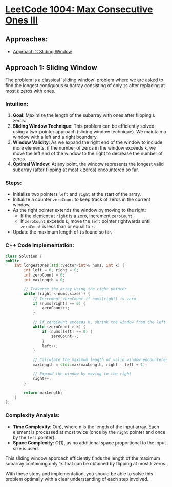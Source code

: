 # [LeetCode 1004: Max Consecutive Ones III](https://leetcode.com/problems/max-consecutive-ones-iii/)

## Approaches:
- [Approach 1: Sliding Window](#approach-1-sliding-window)

## Approach 1: Sliding Window

The problem is a classical 'sliding window' problem where we are asked to find the longest contiguous subarray consisting of only `1`s after replacing at most `k` zeros with ones.

### Intuition:
1. **Goal**: Maximize the length of the subarray with ones after flipping `k` zeros.
2. **Sliding Window Technique**: This problem can be efficiently solved using a two-pointer approach (sliding window technique). We maintain a window with a left and a right boundary.
3. **Window Validity**: As we expand the right end of the window to include more elements, if the number of zeros in the window exceeds `k`, we move the left end of the window to the right to decrease the number of zeros.
4. **Optimal Window**: At any point, the window represents the longest valid subarray (after flipping at most `k` zeros) encountered so far.

### Steps:
- Initialize two pointers `left` and `right` at the start of the array.
- Initialize a counter `zeroCount` to keep track of zeros in the current window.
- As the right pointer extends the window by moving to the right:
  - If the element at `right` is a zero, increment `zeroCount`.
  - If `zeroCount` exceeds `k`, move the `left` pointer rightwards until `zeroCount` is less than or equal to `k`.
- Update the maximum length of `1`s found so far.

### C++ Code Implementation:
```cpp
class Solution {
public:
    int longestOnes(std::vector<int>& nums, int k) {
        int left = 0, right = 0;
        int zeroCount = 0;
        int maxLength = 0;

        // Traverse the array using the right pointer
        while (right < nums.size()) {
            // Increment zeroCount if nums[right] is zero
            if (nums[right] == 0) {
                zeroCount++;
            }

            // If zeroCount exceeds k, shrink the window from the left
            while (zeroCount > k) {
                if (nums[left] == 0) {
                    zeroCount--;
                }
                left++;
            }

            // Calculate the maximum length of valid window encountered so far
            maxLength = std::max(maxLength, right - left + 1);

            // Expand the window by moving to the right
            right++;
        }

        return maxLength;
    }
};
```

### Complexity Analysis:
- **Time Complexity**: O(n), where n is the length of the input array. Each element is processed at most twice (once by the `right` pointer and once by the `left` pointer).
- **Space Complexity**: O(1), as no additional space proportional to the input size is used.

This sliding window approach efficiently finds the length of the maximum subarray containing only `1`s that can be obtained by flipping at most `k` zeros.

With these steps and implementation, you should be able to solve this problem optimally with a clear understanding of each step involved.

